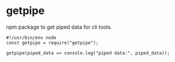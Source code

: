 # getpipe

npm package to get piped data for cli tools.

```
#!/usr/bin/env node
const getpipe = require("getpipe");

getpipe(piped_data => console.log("piped data:", piped_data));
```
